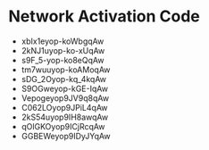 # Network Activation Code
* xbIx1eyop-koWbgqAw
* 2kNJ1uyop-ko-xUqAw
* s9F_5-yop-ko8eQqAw
* tm7wuuyop-koAMoqAw
* sDG_2Oyop-kq_4kqAw
* S9OGweyop-kGE-IqAw
* Vepogeyop9JV9q8qAw
* C062LOyop9JPiL4qAw
* 2kS54uyop9IH8awqAw
* qOlGKOyop9ICjRcqAw
* GGBEWeyop9IDyJYqAw